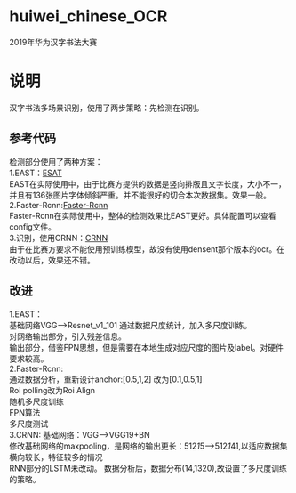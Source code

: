 # huiwei_chinese_OCR
2019年华为汉字书法大赛
# 说明
汉字书法多场景识别，使用了两步策略：先检测在识别。  
## 参考代码
检测部分使用了两种方案：  
1.EAST：[ESAT](https://github.com/argman/EAST)  
  EAST在实际使用中，由于比赛方提供的数据是竖向排版且文字长度，大小不一，并且有136张图片字体倾斜严重。并不能很好的切合本次数据集。效果一般。  
2.Faster-Rcnn:[Faster-Rcnn](https://github.com/roytseng-tw/Detectron.pytorch)  
  Faster-Rcnn在实际使用中，整体的检测效果比EAST更好。具体配置可以查看config文件。  
3.识别，使用CRNN：[CRNN](https://github.com/Sierkinhane/crnn_chinese_characters_rec)  
  由于在比赛方要求不能使用预训练模型，故没有使用densent那个版本的ocr。在改动以后，效果还不错。 
## 改进
1.EAST：  
       基础网络VGG-->Resnet_v1_101
       通过数据尺度统计，加入多尺度训练。  
       对网络输出部分，引入残差信息。  
       输出部分，借鉴FPN思想，但是需要在本地生成对应尺度的图片及label。对硬件要求较高。  
2.Faster-Rcnn:  
       通过数据分析，重新设计anchor:[0.5,1,2] 改为[0.1,0.5,1]  
       Roi polling改为Roi Align   
       随机多尺度训练  
       FPN算法  
       多尺度测试  
3.CRNN:
       基础网络：VGG-->VGG19+BN  
       修改基础网络的maxpooling，是网络的输出更长：512*1*5-->512*1*41,以适应数据集横向较长，特征较多的情况  
       RNN部分的LSTM未改动。
       数据分析后，数据分布(14,1320),故设置了多尺度训练的策略。  
